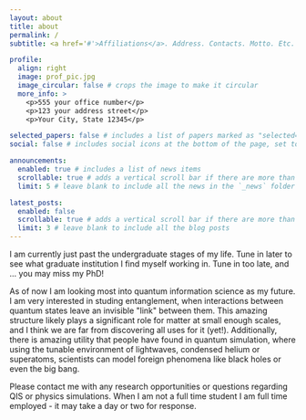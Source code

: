 ```yaml
---
layout: about
title: about
permalink: /
subtitle: <a href='#'>Affiliations</a>. Address. Contacts. Motto. Etc.

profile:
  align: right
  image: prof_pic.jpg
  image_circular: false # crops the image to make it circular
  more_info: >
    <p>555 your office number</p>
    <p>123 your address street</p>
    <p>Your City, State 12345</p>

selected_papers: false # includes a list of papers marked as "selected={true}"
social: false # includes social icons at the bottom of the page, set to false for now

announcements:
  enabled: true # includes a list of news items
  scrollable: true # adds a vertical scroll bar if there are more than 3 news items
  limit: 5 # leave blank to include all the news in the `_news` folder

latest_posts:
  enabled: false
  scrollable: true # adds a vertical scroll bar if there are more than 3 new posts items
  limit: 3 # leave blank to include all the blog posts
---
```


I am currently just past the undergraduate stages of my life. Tune in later to see what graduate institution I find myself working in. Tune in too late, and ... you may miss my PhD!

As of now I am looking most into quantum information science as my future. I am very interested in studing entanglement, when interactions between quantum states leave an invisible "link" between them. This amazing structure likely plays a significant role for matter at small enough scales, and I think we are far from discovering all uses for it (yet!). Additionally, there is amazing utility that people have found in quantum simulation, where using the tunable environment of lightwaves, condensed helium or superatoms, scientists can model foreign phenomena like black holes or even the big bang.

Please contact me with any research opportunities or questions regarding QIS or physics simulations. When I am not a full time student I am full time employed - it may take a day or two for response.

